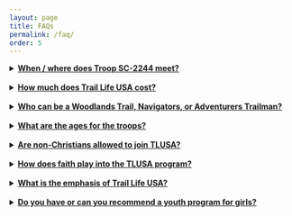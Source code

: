 ```yaml
---
layout: page
title: FAQs
permalink: /faq/
order: 5
---
```


<details>
<summary><strong><u>When / where does Troop SC-2244 meet?</u></strong></summary>
Troop SC-2244 is chartered with <a href="https://www.eastpickens.org" target="_blank" class="faq">East Pickens Baptist Church</a>, a Southern Baptist Church located at 2244 Gentry Memorial Hwy between Pickens and Easley, SC. EastPickens.org
<br /><br />
The troop meets the 1<sup>st</sup>, 2<sup>nd</sup>, and 3<sup>rd</sup> Thursday nights from 6:15 - 8:00 for regular troop meetings throughout the Pickens County School Year. During these meetings the Trailmen participate in a devotional time and work toward earning branches or badges for the various troop levels through instructional and hands-on activities. Each third Thursday of the month the Trailmen focus on the Worthy Life Award, the spiritually-focused component of the Trail Life program.
<br /><br />
On certain dates throughout the program year the Woodlands Trailmen (elementary age) hold Hit the Trail events specifically related to their branch work. These events are typically off-campus and are posted on our calendar.
<br /><br />
Navigators and Adventurers also have periodic outings and special events that are more challenging than those experienced at the Woodlands level. Some provide an opportunity to fulfill the requirements of a specific badge, and some are just for fun!
<br /><br />
There are also three-day, area-wide camping events for Trailmen. “The Elements” is usually held in early November each year for the Navigators and Adventurers, and “The Woodlands Trail Junction” is held in late April for the Woodlands Trailmen. As part of the “boy-led troop” philosophy of Trail Life, the Navigators and Adventurers plan and execute “The Woodlands Trail Junction” with the guidance of the Area Adult Leadership.
<br /><br />
Finally, there are a couple of troop-wide campouts when the schedule allows. One is associated with a workday where our Trailmen participate in preparing the campus of East Pickens Baptist Church for the Easter season by helping with yard work or any other tasks assigned.
<br /><br />
Navigators and Adventurers may continue to meet during the summer to work on badges as the Trailmen determine.
</details>

<br />
<details>
<summary><strong><u>How much does Trail Life USA cost?</u></strong></summary>
<strong>COST OVERVIEW ESTIMATE (per Trailman):</strong>
<ul>
<li><strong>$&nbsp;&nbsp;42.27</strong> - National Membership Fee (annual)<sup><a href="#1" class="faq">1</a></sup></li>
<li><strong>$&nbsp;&nbsp;25.00</strong> - Troop Dues (annual - capped at $50/family)<sup><a href="#2" class="faq">2</a></sup></li>
<li><strong>$&nbsp;&nbsp;20.00</strong> - Handbook and Custom SC-2244 Troop Patch<sup><a href="#2" class="faq">2</a></sup></li>
<li><strong>$&nbsp;&nbsp;68.18</strong> - Uniform Shirt, Patrol Loops, and Lanyard<sup><a href="#3" class="faq">3</a></sup></li>
<hr class="faq-hr" />
<li><strong>$155.45</strong> - First Year Costs per Trailman <strong><i>OR</i></strong></li>
<li><strong>$&nbsp;&nbsp;67.27</strong> - Second Year Annual Costs per Trailman</li>
</ul>
<strong>REGISTERED ADULT FEE:</strong>
<ul>
<li><strong>$ 46.55</strong> - National Membership Fee (annual - includes background check)<sup><a href="#1" class="faq">1</a></sup></li>
</ul>

<span id="1"><strong>1.</strong> </span>Paid on the <a href="https://www.traillifeconnect.com/" target="_blank" class="faq">Trail Life Connect - Member Portal</a>.<br />
<span id="2"><strong>2.</strong> </span>Please go to the <a href="../payments" class="faq">Payments page</a> and select "Pay Registration". The handbooks (Woodland Trail
and Navigators/Adventurers) are only purchased once per program (2 total handbooks for the entire Trail Life program). The patch is a single time purchase to attach to the Trailman's uniform.<br />
<span id="3"><strong>3.</strong> </span>Purchased on the <a href="https://shop.traillifeusa.com/" target="_blank" class="faq">Trail Life Shop</a>.<br />
</details>

<br />
<details>
<summary><strong><u>Who can be a Woodlands Trail, Navigators, or Adventurers Trailman?</u></strong></summary>
All boys, ages 5 through 17, are welcome regardless of religion, race, national origin, or socio-economic status. We welcome boys whose parents are seeking a faith-based outdoor adventure program that places an emphasis on character development, leadership, and moral purity, and who aspire to live in accordance with the values expressed in the Motto and Oath.
</details>

<br />
<details>
<summary><strong><u>What are the ages for the troops?</u></strong></summary>
<strong>Foxes:</strong> Kindergarten and at least 5 years old by October 31st
<br /><br />
<strong>Hawks:</strong> 2<sup>nd</sup> and 3<sup>rd</sup> Graders
<br /><br />
<strong>Mountain Lions:</strong> 4<sup>th</sup> and 5<sup>th</sup> Graders
<br /><br />
<strong>Navigators:</strong> 6<sup>th</sup>, 7<sup>th</sup>, and 8<sup>th</sup> Graders
<br /><br />
<strong>Adventurers:</strong> 9<sup>th</sup> - 12<sup>th</sup> Grade. However, once a Trailman turns 18, he is no longer
able to be an Adventurer, even if he has not yet graduated high school.
<br /><br />
<strong>Guidon Unit:</strong> Young adults ages 18-25 years old
<br /><br />
<em>*Exceptions to the above requirements may be made on a case-by-case basis by consensus of the Troop Committee.</em>
</details>

<br />
<details>
<summary><strong><u>Are non-Christians allowed to join TLUSA?</u></strong></summary>
Our Member Policy allows for boys of any faith (or no faith at all) to participate in the program of Trail Life USA.
<br /><br />
Local Charter Organizations satisfy the specific ministry goals of their church or organization. In some cases, that may be as an outreach ministry to boys in the community. In other cases, that may be as an in-reach ministry specifically to minister to the families or members of the local church or organization. Therefore, individual Charter Organizations may have more specific membership requirements that limit Troop membership to boys of a certain faith or membership in a certain organization.
</details>

<br />
<details>
<summary><strong><u>How does faith play into the TLUSA program?</u></strong></summary>
As a Christ-centered organization, our faith is woven throughout the program without being necessarily “religious” or “churchy.” From faith-building options in the advancement program, outdoor worship, as well as more in-depth discipleship opportunities, adult and youth members receive biblical instruction and training in biblical faith. As iron sharpens iron, so too will boys sharpen the faith of their peers. Adult Christian leaders will guide youth in the development of their faith and moral decision-making, as well as sharpen the faith of their adult peers.
</details>

<br />
<details>
<summary><strong><u>What is the emphasis of Trail Life USA?</u></strong></summary>
Trail Life USA has 6 Program Emphases: Wisdom, Heritage, Teamwork, Leadership, Character, and Faith. Our program components support youth development, understanding, and practical experiences in these key areas.
</details>

<br />
<details>
<summary><strong><u>Do you have or can you recommend a youth program for girls?</u></strong></summary>
We recommend our sister program, the American Heritage Girls (AHG).
<br /><br />
<a href="https://www.eastpickens.org" target="_blank" class="faq">East Pickens Baptist Church</a> also hosts an AHG troop (SC-4224) that meets the 1<sup>st</sup> and 3<sup>rd</sup> Thursday nights at the same time and location as Trail Life.
<br /><br />
You can find more about troop SC-4224 at <a href="https://www.ahg4224.com" target="_blank" class="faq">AHG4224.com</a> or the national AHG program at <a href="https://americanheritagegirls.org/" target="_blank" class="faq">AmericanHeritageGirls.org</a>.
</details>


